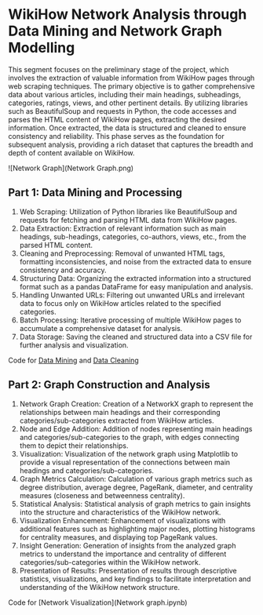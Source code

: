 # WikiHow Network Analysis through Data Mining and Network Graph Modelling

This segment focuses on the preliminary stage of the project, which involves the extraction of valuable information from WikiHow pages through web scraping techniques. The primary objective is to gather comprehensive data about various articles, including their main headings, subheadings, categories, ratings, views, and other pertinent details. By utilizing libraries such as BeautifulSoup and requests in Python, the code accesses and parses the HTML content of WikiHow pages, extracting the desired information. Once extracted, the data is structured and cleaned to ensure consistency and reliability. This phase serves as the foundation for subsequent analysis, providing a rich dataset that captures the breadth and depth of content available on WikiHow.

![Network Graph](Network Graph.png)

## Part 1: Data Mining and Processing

1. Web Scraping: Utilization of Python libraries like BeautifulSoup and requests for fetching and parsing HTML data from WikiHow pages.
2. Data Extraction: Extraction of relevant information such as main headings, sub-headings, categories, co-authors, views, etc., from the parsed HTML content.
3. Cleaning and Preprocessing: Removal of unwanted HTML tags, formatting inconsistencies, and noise from the extracted data to ensure consistency and accuracy.
4. Structuring Data: Organizing the extracted information into a structured format such as a pandas DataFrame for easy manipulation and analysis.
5. Handling Unwanted URLs: Filtering out unwanted URLs and irrelevant data to focus only on WikiHow articles related to the specified categories.
6. Batch Processing: Iterative processing of multiple WikiHow pages to accumulate a comprehensive dataset for analysis.
7. Data Storage: Saving the cleaned and structured data into a CSV file for further analysis and visualization.

Code for [Data Mining](Webscrapping_wikihow_new.ipynb) and [Data Cleaning](cleaning_wikiHow_data.ipynb) 

## Part 2: Graph Construction and Analysis

1. Network Graph Creation: Creation of a NetworkX graph to represent the relationships between main headings and their corresponding categories/sub-categories extracted from WikiHow articles.
2. Node and Edge Addition: Addition of nodes representing main headings and categories/sub-categories to the graph, with edges connecting them to depict their relationships.
3. Visualization: Visualization of the network graph using Matplotlib to provide a visual representation of the connections between main headings and categories/sub-categories.
4. Graph Metrics Calculation: Calculation of various graph metrics such as degree distribution, average degree, PageRank, diameter, and centrality measures (closeness and betweenness centrality).
5. Statistical Analysis: Statistical analysis of graph metrics to gain insights into the structure and characteristics of the WikiHow network.
6. Visualization Enhancement: Enhancement of visualizations with additional features such as highlighting major nodes, plotting histograms for centrality measures, and displaying top PageRank values.
7. Insight Generation: Generation of insights from the analyzed graph metrics to understand the importance and centrality of different categories/sub-categories within the WikiHow network.
8. Presentation of Results: Presentation of results through descriptive statistics, visualizations, and key findings to facilitate interpretation and understanding of the WikiHow network structure.

Code for [Network Visualization](Network graph.ipynb)
